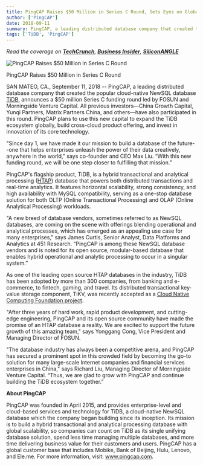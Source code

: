 ```yaml
---
title: PingCAP Raises $50 Million in Series C Round, Sets Eyes on Global Expansion, Cross-Cloud Offering, and More Core Technology Investment
author: ['PingCAP']
date: 2018-09-11
summary: PingCAP, a leading distributed database company that created the popular cloud-native NewSQL database TiDB, announces a $50 million Series C funding round led by FOSUN and Morningside Venture Capital. All previous investors—China Growth Capital, Yunqi Partners, Matrix Partners China, and others—have also participated in this round. PingCAP plans to use this new capital to expand the TiDB ecosystem globally, build cross-cloud product offering, and invest in innovation of its core technology.
tags: ['TiDB', 'PingCAP']
---
```


<i>Read the coverage on [**TechCrunch**](https://techcrunch.com/2018/09/11/tidb-developer-pingcap-wants-to-expand-in-north-america-after-raising-50m-series-c/), [**Business Insider**](https://markets.businessinsider.com/news/stocks/pingcap-raises-50-million-in-series-c-round-1027525459), [**SiliconANGLE**](https://siliconangle.com/2018/09/11/newsql-startup-pingcap-raises-50m-expand-tidb-ecosystem/)</i>

![PingCAP Raises $50 Million in Series C Round](media/series-c-announcement.png)
<div class="caption-center">PingCAP Raises $50 Million in Series C Round</div>

SAN MATEO, CA., September 11, 2018 -- PingCAP, a leading distributed database company that created the popular cloud-native NewSQL database [TiDB](https://github.com/pingcap/tidb), announces a $50 million Series C funding round led by FOSUN and Morningside Venture Capital. All previous investors—China Growth Capital, Yunqi Partners, Matrix Partners China, and others—have also participated in this round. PingCAP plans to use this new capital to expand the TiDB ecosystem globally, build cross-cloud product offering, and invest in innovation of its core technology.

"Since day 1, we have made it our mission to build a database of the future--one that helps enterprises unleash the power of their data creatively, anywhere in the world," says co-founder and CEO Max Liu. “With this new funding round, we will be one step closer to fulfilling that mission.”

PingCAP's flagship product, TiDB, is a hybrid transactional and analytical processing ([HTAP](https://en.wikipedia.org/wiki/Hybrid_transactional/analytical_processing_(HTAP))) database that powers both distributed transactions and real-time analytics. It features horizontal scalability, strong consistency, and high availability with MySQL compatibility, serving as a one-stop database solution for both OLTP (Online Transactional Processing) and OLAP (Online Analytical Processing) workloads.

"A new breed of database vendors, sometimes referred to as NewSQL databases, are coming on the scene with offerings blending operational and analytical processes, which has emerged as an appealing use case for many enterprises," says James Curtis, Senior Analyst, Data Platforms and Analytics at 451 Research. “PingCAP is among these NewSQL database vendors and is noted for its open source, modular-based database that enables hybrid operational and analytic processing to occur in a singular system.”

As one of the leading open source HTAP databases in the industry, TiDB has been adopted by more than 300 companies, from banking and e-commerce, to fintech, gaming, and travel. Its distributed transactional key-value storage component, TiKV, was recently accepted as a [Cloud Native Computing Foundation project](https://www.cncf.io/blog/2018/08/28/cncf-to-host-tikv-in-the-sandbox/).

"After three years of hard work, rapid product development, and cutting-edge engineering, PingCAP and its open source community have made the promise of an HTAP database a reality. We are excited to support the future growth of this amazing team," says Yonggang Cong, Vice President and Managing Director of FOSUN.

"The database industry has always been a competitive arena, and PingCAP has secured a prominent spot in this crowded field by becoming the go-to solution for many large-scale Internet companies and financial services enterprises in China," says Richard Liu, Managing Director of Morningside Venture Capital. “Thus, we are glad to grow with PingCAP and continue building the TiDB ecosystem together.”

**About PingCAP**

PingCAP was founded in April 2015, and provides enterprise-level and cloud-based services and technology for TiDB, a cloud-native NewSQL database which the company began building since its inception. Its mission is to build a hybrid transactional and analytical processing database with global scalability, so companies can count on TiDB as its single unifying database solution, spend less time managing multiple databases, and more time delivering business value for their customers and users. PingCAP has a global customer base that includes Mobike, Bank of Beijing, Hulu, Lenovo, and Ele.me. For more information, visit: www.pingcap.com.
